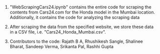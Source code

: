 1. "WebScrapingCars24.ipynb" contains the entire code for scraping the contents from Cars24.com for the Honda model in the Mumbai location.
   Additionally, it contains the code for analyzing the scraping data

2. After scraping the data from the specified website, we store these data in a CSV file, i.e. "Cars24_Honda_Mumbai.csv".

3. Contributors to the code: Rajath B A, Rhushikesh Sangle, Shalinee Bharat, Sandeep Verma, Srikanta Pal, Rashhi Gupta
